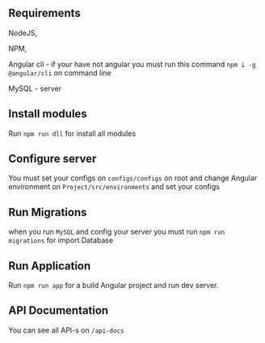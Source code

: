 ## Requirements
NodeJS,

NPM,

Angular cli  - if your have not angular you must run this command `npm i -g @angular/cli` on command line

MySQL - server
## Install modules

Run `npm run dll` for install all modules

## Configure server

You must set your configs on `configs/configs` on root
and change Angular environment on `Project/src/environments` and set your configs


## Run Migrations

when you run `MySQL` and config your server you must run `npm run migrations` for import Database

## Run Application

Run `npm run app` for a build Angular project and run dev server.

## API Documentation

You can see all API-s on `/api-docs`
